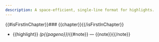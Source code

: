 ```yaml
---
description: A space-efficient, single-line format for highlights.
---
```

{{#isFirstInChapter}}### {{chapter}}{{/isFirstInChapter}}
- {{highlight}} _(p{{pageno}})_{{#note}} — {{note}}{{/note}}